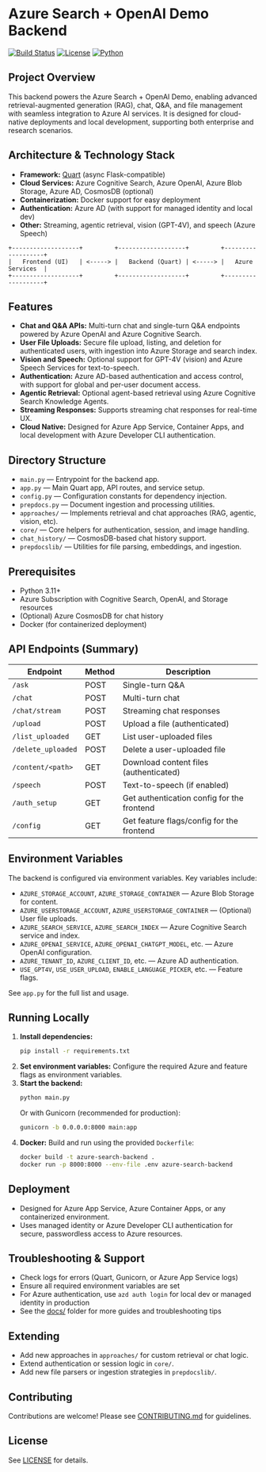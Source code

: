 # Azure Search + OpenAI Demo Backend

[![Build Status](https://img.shields.io/badge/build-passing-brightgreen)](../../actions)
[![License](https://img.shields.io/badge/license-MIT-blue.svg)](../../LICENSE)
[![Python](https://img.shields.io/badge/python-3.11%2B-blue)](https://www.python.org/)

## Project Overview

This backend powers the Azure Search + OpenAI Demo, enabling advanced retrieval-augmented generation (RAG), chat, Q&A, and file management with seamless integration to Azure AI services. It is designed for cloud-native deployments and local development, supporting both enterprise and research scenarios.

## Architecture & Technology Stack

- **Framework:** [Quart](https://pgjones.gitlab.io/quart/) (async Flask-compatible)
- **Cloud Services:** Azure Cognitive Search, Azure OpenAI, Azure Blob Storage, Azure AD, CosmosDB (optional)
- **Containerization:** Docker support for easy deployment
- **Authentication:** Azure AD (with support for managed identity and local dev)
- **Other:** Streaming, agentic retrieval, vision (GPT-4V), and speech (Azure Speech)

```
+-------------------+         +-------------------+         +-------------------+
|   Frontend (UI)   | <-----> |   Backend (Quart) | <-----> |   Azure Services  |
+-------------------+         +-------------------+         +-------------------+
```

## Features

- **Chat and Q&A APIs:** Multi-turn chat and single-turn Q&A endpoints powered by Azure OpenAI and Azure Cognitive Search.
- **User File Uploads:** Secure file upload, listing, and deletion for authenticated users, with ingestion into Azure Storage and search index.
- **Vision and Speech:** Optional support for GPT-4V (vision) and Azure Speech Services for text-to-speech.
- **Authentication:** Azure AD-based authentication and access control, with support for global and per-user document access.
- **Agentic Retrieval:** Optional agent-based retrieval using Azure Cognitive Search Knowledge Agents.
- **Streaming Responses:** Supports streaming chat responses for real-time UX.
- **Cloud Native:** Designed for Azure App Service, Container Apps, and local development with Azure Developer CLI authentication.

## Directory Structure

- `main.py` — Entrypoint for the backend app.
- `app.py` — Main Quart app, API routes, and service setup.
- `config.py` — Configuration constants for dependency injection.
- `prepdocs.py` — Document ingestion and processing utilities.
- `approaches/` — Implements retrieval and chat approaches (RAG, agentic, vision, etc).
- `core/` — Core helpers for authentication, session, and image handling.
- `chat_history/` — CosmosDB-based chat history support.
- `prepdocslib/` — Utilities for file parsing, embeddings, and ingestion.

## Prerequisites

- Python 3.11+
- Azure Subscription with Cognitive Search, OpenAI, and Storage resources
- (Optional) Azure CosmosDB for chat history
- Docker (for containerized deployment)

## API Endpoints (Summary)

| Endpoint                | Method | Description                                      |
|-------------------------|--------|--------------------------------------------------|
| `/ask`                  | POST   | Single-turn Q&A                                  |
| `/chat`                 | POST   | Multi-turn chat                                  |
| `/chat/stream`          | POST   | Streaming chat responses                         |
| `/upload`               | POST   | Upload a file (authenticated)                    |
| `/list_uploaded`        | GET    | List user-uploaded files                         |
| `/delete_uploaded`      | POST   | Delete a user-uploaded file                      |
| `/content/<path>`       | GET    | Download content files (authenticated)           |
| `/speech`               | POST   | Text-to-speech (if enabled)                      |
| `/auth_setup`           | GET    | Get authentication config for the frontend       |
| `/config`               | GET    | Get feature flags/config for the frontend        |

## Environment Variables

The backend is configured via environment variables. Key variables include:

- `AZURE_STORAGE_ACCOUNT`, `AZURE_STORAGE_CONTAINER` — Azure Blob Storage for content.
- `AZURE_USERSTORAGE_ACCOUNT`, `AZURE_USERSTORAGE_CONTAINER` — (Optional) User file uploads.
- `AZURE_SEARCH_SERVICE`, `AZURE_SEARCH_INDEX` — Azure Cognitive Search service and index.
- `AZURE_OPENAI_SERVICE`, `AZURE_OPENAI_CHATGPT_MODEL`, etc. — Azure OpenAI configuration.
- `AZURE_TENANT_ID`, `AZURE_CLIENT_ID`, etc. — Azure AD authentication.
- `USE_GPT4V`, `USE_USER_UPLOAD`, `ENABLE_LANGUAGE_PICKER`, etc. — Feature flags.

See `app.py` for the full list and usage.

## Running Locally

1. **Install dependencies:**
   ```bash
   pip install -r requirements.txt
   ```
2. **Set environment variables:**
   Configure the required Azure and feature flags as environment variables.
3. **Start the backend:**
   ```bash
   python main.py
   ```
   Or with Gunicorn (recommended for production):
   ```bash
   gunicorn -b 0.0.0.0:8000 main:app
   ```
4. **Docker:**
   Build and run using the provided `Dockerfile`:
   ```bash
   docker build -t azure-search-backend .
   docker run -p 8000:8000 --env-file .env azure-search-backend
   ```

## Deployment

- Designed for Azure App Service, Azure Container Apps, or any containerized environment.
- Uses managed identity or Azure Developer CLI authentication for secure, passwordless access to Azure resources.

## Troubleshooting & Support

- Check logs for errors (Quart, Gunicorn, or Azure App Service logs)
- Ensure all required environment variables are set
- For Azure authentication, use `azd auth login` for local dev or managed identity in production
- See the [docs/](../../docs/) folder for more guides and troubleshooting tips

## Extending

- Add new approaches in `approaches/` for custom retrieval or chat logic.
- Extend authentication or session logic in `core/`.
- Add new file parsers or ingestion strategies in `prepdocslib/`.

## Contributing

Contributions are welcome! Please see [CONTRIBUTING.md](../../CONTRIBUTING.md) for guidelines.

## License

See [LICENSE](../../LICENSE) for details.
